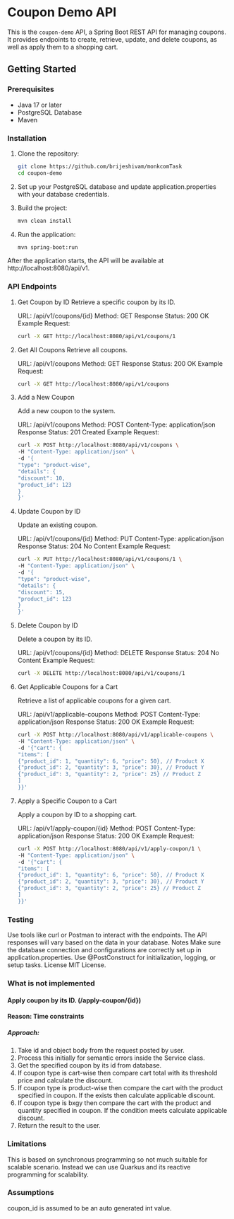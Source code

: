 # Coupon Demo API

This is the `coupon-demo` API, a Spring Boot REST API for managing coupons. It provides endpoints to create, retrieve, update, and delete coupons, as well as apply them to a shopping cart.

## Getting Started

### Prerequisites

- Java 17 or later
- PostgreSQL Database
- Maven

### Installation

1. Clone the repository:

   ```bash
   git clone https://github.com/brijeshivam/monkcomTask
   cd coupon-demo

2. Set up your PostgreSQL database and update application.properties with your database credentials.

3. Build the project:

    ```bash
   mvn clean install

4. Run the application:

    ```bash
    mvn spring-boot:run
After the application starts, the API will be available at http://localhost:8080/api/v1.

### API Endpoints
1. Get Coupon by ID
   Retrieve a specific coupon by its ID.
  
    URL: /api/v1/coupons/{id}
    Method: GET
    Response Status: 200 OK
    Example Request:
    ```bash
    curl -X GET http://localhost:8080/api/v1/coupons/1

2. Get All Coupons
   Retrieve all coupons.

    URL: /api/v1/coupons
    Method: GET
    Response Status: 200 OK
    Example Request:

    ```bash
    curl -X GET http://localhost:8080/api/v1/coupons

3. Add a New Coupon

   Add a new coupon to the system.

    URL: /api/v1/coupons
    Method: POST
    Content-Type: application/json
    Response Status: 201 Created
    Example Request:
    ```bash
    curl -X POST http://localhost:8080/api/v1/coupons \
    -H "Content-Type: application/json" \
    -d '{
    "type": "product-wise",
    "details": {
    "discount": 10,
    "product_id": 123
    }
    }'
4. Update Coupon by ID

   Update an existing coupon.

    URL: /api/v1/coupons/{id}
    Method: PUT
    Content-Type: application/json
    Response Status: 204 No Content
    Example Request:
    ```bash
    curl -X PUT http://localhost:8080/api/v1/coupons/1 \
    -H "Content-Type: application/json" \
    -d '{
    "type": "product-wise",
    "details": {
    "discount": 15,
    "product_id": 123
    }
    }'
5. Delete Coupon by ID

    Delete a coupon by its ID.

    URL: /api/v1/coupons/{id}
    Method: DELETE
    Response Status: 204 No Content
    Example Request:
    ```bash
    curl -X DELETE http://localhost:8080/api/v1/coupons/1
6. Get Applicable Coupons for a Cart

   Retrieve a list of applicable coupons for a given cart.

    URL: /api/v1/applicable-coupons
    Method: POST
    Content-Type: application/json
    Response Status: 200 OK
    Example Request:
    ```bash
    curl -X POST http://localhost:8080/api/v1/applicable-coupons \
    -H "Content-Type: application/json" \
    -d '{"cart": {
    "items": [
    {"product_id": 1, "quantity": 6, "price": 50}, // Product X
    {"product_id": 2, "quantity": 3, "price": 30}, // Product Y
    {"product_id": 3, "quantity": 2, "price": 25} // Product Z
    ]
    }}'
7. Apply a Specific Coupon to a Cart

   Apply a coupon by ID to a shopping cart.

    URL: /api/v1/apply-coupon/{id}
    Method: POST
    Content-Type: application/json
    Response Status: 200 OK
    Example Request:
    ```bash
    curl -X POST http://localhost:8080/api/v1/apply-coupon/1 \
    -H "Content-Type: application/json" \
    -d '{"cart": {
    "items": [
    {"product_id": 1, "quantity": 6, "price": 50}, // Product X
    {"product_id": 2, "quantity": 3, "price": 30}, // Product Y
    {"product_id": 3, "quantity": 2, "price": 25} // Product Z
    ]
    }}'
### Testing
Use tools like curl or Postman to interact with the endpoints.
The API responses will vary based on the data in your database.
Notes
Make sure the database connection and configurations are correctly set up in application.properties.
Use @PostConstruct for initialization, logging, or setup tasks.
License
MIT License.

### What is not implemented
#### Apply coupon by its ID. (/apply-coupon/{id})
#### Reason: Time constraints
##### Approach:
1. Take id and object body from the request posted by user.
2. Process this initially for semantic errors inside the Service class.
3. Get the specified coupon by its id from database.
4. If coupon type is cart-wise then compare cart total with its threshold price and calculate the discount.
5. If coupon type is product-wise then compare the cart with the product specified in coupon. If the exists then calculate applicable discount.
6. If coupon type is bxgy then compare the cart with the product and quantity specified in coupon. If the condition meets calculate applicable discount. 
7. Return the result to the user.

### Limitations
This is based on synchronous programming so not much suitable for scalable scenario.
Instead we can use Quarkus and its reactive programming for scalability.

### Assumptions
coupon_id is assumed to be an auto generated int value.
